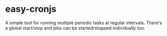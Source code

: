 # easy-cronjs
A simple tool for running multiple periodic tasks at regular intervals. There's a global start/stop and jobs can be started/stopped individually too.
